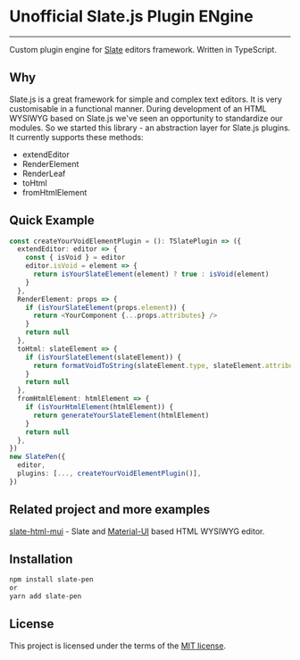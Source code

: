 # Unofficial Slate.js Plugin ENgine

---

Custom plugin engine for [Slate](https://www.slatejs.org/) editors framework. Written in TypeScript.

## Why

Slate.js is a great framework for simple and complex text editors.
It is very customisable in a functional manner.
During development of an HTML WYSIWYG based on Slate.js we've seen an opportunity to standardize our modules.
So we started this library - an abstraction layer for Slate.js plugins.
It currently supports these methods:

- extendEditor
- RenderElement
- RenderLeaf
- toHtml
- fromHtmlElement

## Quick Example

```ts
const createYourVoidElementPlugin = (): TSlatePlugin => ({
  extendEditor: editor => {
    const { isVoid } = editor
    editor.isVoid = element => {
      return isYourSlateElement(element) ? true : isVoid(element)
    }
  },
  RenderElement: props => {
    if (isYourSlateElement(props.element)) {
      return <YourComponent {...props.attributes} />
    }
    return null
  },
  toHtml: slateElement => {
    if (isYourSlateElement(slateElement)) {
      return formatVoidToString(slateElement.type, slateElement.attributes)
    }
    return null
  },
  fromHtmlElement: htmlElement => {
    if (isYourHtmlElement(htmlElement)) {
      return generateYourSlateElement(htmlElement)
    }
    return null
  },
})
new SlatePen({
  editor,
  plugins: [..., createYourVoidElementPlugin()],
})
```

## Related project and more examples

[slate-html-mui](https://github.com/palessit/slate-html-mui) - Slate and [Material-UI](https://material-ui.com/) based HTML WYSIWYG editor.

## Installation

```sh
npm install slate-pen
or
yarn add slate-pen
```

## License

This project is licensed under the terms of the
[MIT license](/LICENSE).
